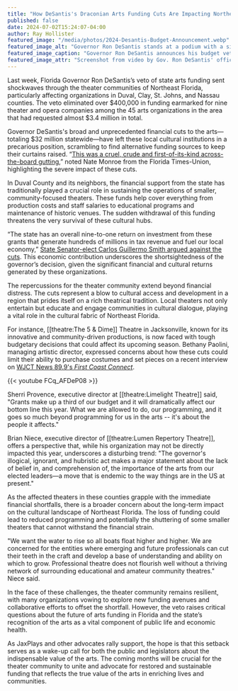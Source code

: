 ```yaml
---
title: "How DeSantis's Draconian Arts Funding Cuts Are Impacting Northeast Florida Theaters"
published: false
date: 2024-07-02T15:24:07-04:00
author: Ray Hollister
featured_image: "/media/photos/2024-Desantis-Budget-Announcement.webp"
featured_image_alt: "Governor Ron DeSantis stands at a podium with a sign reading 'Focus on Florida's Future' during a press conference, with American and Florida state flags in the background."
featured_image_caption: "Governor Ron DeSantis announces his budget vetoes, including significant cuts to arts funding."
featured_image_attr: "Screenshot from video by Gov. Ron DeSantis' office"
---
```

Last week, Florida Governor Ron DeSantis’s veto of state arts funding sent shockwaves through the theater communities of Northeast Florida, particularly affecting organizations in Duval, Clay, St. Johns, and Nassau counties. The veto eliminated over $400,000 in funding earmarked for nine theater and opera companies among the 45 arts organizations in the area that had requested almost $3.4 million in total.

Governor DeSantis's broad and unprecedented financial cuts to the arts—totaling $32 million statewide—have left these local cultural institutions in a precarious position, scrambling to find alternative funding sources to keep their curtains raised. “[This was a cruel, crude and first-of-its-kind across-the-board gutting](https://www.jacksonville.com/story/news/columns/nate-monroe/2024/06/21/desantis-selfishly-guts-florida-arts-and-culture-funds-commentary/74130880007/),” noted Nate Monroe from the Florida Times-Union, highlighting the severe impact of these cuts.

In Duval County and its neighbors, the financial support from the state has traditionally played a crucial role in sustaining the operations of smaller, community-focused theaters. These funds help cover everything from production costs and staff salaries to educational programs and maintenance of historic venues. The sudden withdrawal of this funding threatens the very survival of these cultural hubs.

“The state has an overall nine-to-one return on investment from these grants that generate hundreds of millions in tax revenue and fuel our local economy,” [State Senator-elect Carlos Guillermo Smith argued against the cuts](https://www.jacksonville.com/story/news/local/state/2024/06/13/desantis-veto-of-cultural-funding-will-dent-economy-critics-say/74083352007/). This economic contribution underscores the shortsightedness of the governor’s decision, given the significant financial and cultural returns generated by these organizations.

The repercussions for the theater community extend beyond financial distress. The cuts represent a blow to cultural access and development in a region that prides itself on a rich theatrical tradition. Local theaters not only entertain but educate and engage communities in cultural dialogue, playing a vital role in the cultural fabric of Northeast Florida.

For instance, [[theatre:The 5 & Dime]] Theatre in Jacksonville, known for its innovative and community-driven productions, is now faced with tough budgetary decisions that could affect its upcoming season. Bethany Paolini, managing artistic director, expressed concerns about how these cuts could limit their ability to purchase costumes and set pieces on a recent interview on [WJCT News 89.9's *First Coast Connect*](https://news.wjct.org/show/first-coast-connect/2024-06-25/first-coast-connect-arts-funding).

{{< youtube FCq_AFDeP08 >}}

Sherri Provence, executive director at [[theatre:Limelight Theatre]] said, "Grants make up a third of our budget and it will dramatically affect our bottom line this year. What we are allowed to do, our programming, and it goes so much beyond programming for us in the arts -- it's about the people it affects."

Brian Niece, executive director of [[theatre:Lumen Repertory Theatre]], offers a perspective that, while his organization may not be directly impacted this year, underscores a disturbing trend: "The governor's illogical, ignorant, and hubristic act makes a major statement about the lack of belief in, and comprehension of, the importance of the arts from our elected leaders—a move that is endemic to the way things are in the US at present."

As the affected theaters in these counties grapple with the immediate financial shortfalls, there is a broader concern about the long-term impact on the cultural landscape of Northeast Florida. The loss of funding could lead to reduced programming and potentially the shuttering of some smaller theaters that cannot withstand the financial strain.

"We want the water to rise so all boats float higher and higher. We are concerned for the entities where emerging and future professionals can cut their teeth in the craft and develop a base of understanding and ability on which to grow. Professional theatre does not flourish well without a thriving network of surrounding educational and amateur community theatres." Niece said.

In the face of these challenges, the theater community remains resilient, with many organizations vowing to explore new funding avenues and collaborative efforts to offset the shortfall. However, the veto raises critical questions about the future of arts funding in Florida and the state’s recognition of the arts as a vital component of public life and economic health.

As JaxPlays and other advocates rally support, the hope is that this setback serves as a wake-up call for both the public and legislators about the indispensable value of the arts. The coming months will be crucial for the theater community to unite and advocate for restored and sustainable funding that reflects the true value of the arts in enriching lives and communities.